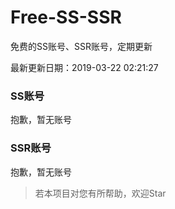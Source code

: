 # Free-SS-SSR

免费的SS账号、SSR账号，定期更新

最新更新日期：2019-03-22 02:21:27 

### SS账号

抱歉，暂无账号

### SSR账号

抱歉，暂无账号



> 若本项目对您有所帮助，欢迎Star